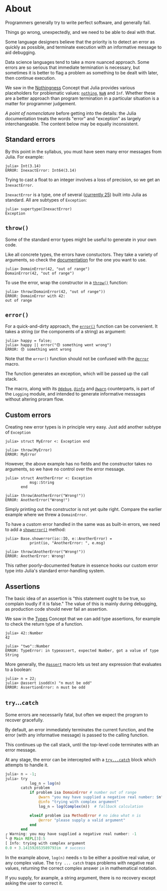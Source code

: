 # About

Programmers generally try to write perfect software, and generally fail.

Things go wrong, unexpectedly, and we need to be able to deal with that.

Some language designers believe that the priority is to detect an error as quickly as possible, and terminate execution with an informative message to aid debugging.

Data science languages tend to take a more nuanced approach.
Some errors are so serious that immediate termination is necessary, but sometimes it is better to flag a problem as something to be dealt with later, then continue execution.

We saw in the [Nothingness][nothingness] Concept that Julia provides various placeholders for problematic values: [`nothing`][nothing], [`NaN`][NaN] and `Inf`.
Whether these are a better approach than program termination in a particular situation is a matter for programmer judgement.

_A point of nomenclature_ before getting into the details: the Julia documentation treats the words "error" and "exception" as largely interchangeable.
The content below may be equally inconsistent.

## Standard errors

By this point in the syllabus, you must have seen many error messages from Julia.
For example:

```julia-repl
julia> Int(3.14)
ERROR: InexactError: Int64(3.14)
```

Trying to cast a float to an integer involves a loss of precision, so we get an `InexactError`.

`InexactError` is a type, one of several ([currently 25][errors]) built into Julia as standard.
All are subtypes of `Exception`:

```julia-repl
julia> supertype(InexactError)
Exception
```

## `throw()`

Some of the standard error types might be useful to generate in your own code.

Like all concrete types, the errors have constuctors.
They take a variety of arguments, so check the [documentation][errors] for the one you want to use.

```julia-repl
julia> DomainError(42, "out of range")
DomainError(42, "out of range")
```

To use the error, wrap the constructor in a [`throw()`][throw] function:

```julia-repl
julia> throw(DomainError(42, "out of range"))
ERROR: DomainError with 42:
out of range
```

## `error()`

For a quick-and-dirty approach, the [`error()`][error] function can be convenient.
It takes a string (or the components of a string) as argument:

```julia-repl
julia> happy = false;
julia> happy || error("😞 something went wrong")
ERROR: 😞 something went wrong
```

Note that the `error()` function should not be confused with the [`@error`][error_macro] macro.

The function generates an exception, which will be passed up the call stack.

The macro, along with its [`@debug`][debug_macro], [`@info`][info_macro] and [`@warn`][warn_macro] counterparts, is part of the `Logging` module, and intended to generate informative messages without altering proram flow.

## Custom errors

Creating new error types is in principle very easy.
Just add another subtype of `Exception`

```julia-repl
julia> struct MyError <: Exception end

julia> throw(MyError)
ERROR: MyError
```

However, the above example has no fields and the constructor takes no arguments, so we have no control over the error message.

```julia-repl
julia> struct AnotherError <: Exception
           msg::String
       end

julia> throw(AnotherError("Wrong!"))
ERROR: AnotherError("Wrong!")
```

Simply printing out the constructor is not yet quite right.
Compare the earlier example where we threw a `DomainError`.

To have a custom error handled in the same was as built-in errors, we need to add a [`showerror()`][showerror] method:

```julia-repl
julia> Base.showerror(io::IO, e::AnotherError) =
           print(io, "AnotherError: ", e.msg)

julia> throw(AnotherError("Wrong!"))
ERROR: AnotherError: Wrong!
```

This rather poorly-documented feature in essence hooks our custom error type into Julia's standard error-handling system.

## Assertions

The basic idea of an assertion is "this statement ought to be true, so complain loudly if it is false."
The value of this is mainly during debugging, as production code should never fail an assertion.

We saw in the [Types][types] Concept that we can add type assertions, for example to check the return type of a function.

```julia-repl
julia> 42::Number
42

julia> "two"::Number
ERROR: TypeError: in typeassert, expected Number, got a value of type String
```

More generally, the [`@assert`][assert] macro lets us test any expression that evaluates to a boolean:

```julia-repl
julia> n = 22;
julia> @assert isodd(n) "n must be odd"
ERROR: AssertionError: n must be odd
```

## `try`...`catch`

Some errors are necessarily fatal, but often we expect the program to recover gracefully.

By default, an error immediately terminates the current function, and the error (with any informative message) is passed to the calling function.

This continues up the call stack, until the top-level code terminates with an error message.

At any stage, the error can be intercepted with a [`try...catch`][try-catch] block which attempts to handle it.

```julia
julia> n = -1;
julia> try
           log_n = log(n)
       catch problem
           if problem isa DomainError # number out of range
               @warn "you may have supplied a negative real number: $n"
               @info "trying with complex argument"
               log_n = log(Complex(n))  # fallback calculation

           elseif problem isa MethodError # no idea what n is
               @error "please supply a valid argument"
           end
       end
┌ Warning: you may have supplied a negative real number: -1
└ @ Main REPL[3]:5
[ Info: trying with complex argument
0.0 + 3.141592653589793im  # success
```

In the example above, `log(n)` needs `n` to be either a positive real value, or any complex value.
The `try ... catch` traps problems with negative real values, returning the correct complex answer `iπ` in mathematical notation.

If you supply, for axample, a string argument, there is no recovery except asking the user to correct it.


[nothingness]: https://exercism.org/tracks/julia/concepts/nothingness
[nothing]: https://docs.julialang.org/en/v1/base/base/#Core.Nothing
[missing]: https://docs.julialang.org/en/v1/base/base/#Base.missing
[NaN]: https://en.wikipedia.org/wiki/NaN
[errors]: https://docs.julialang.org/en/v1/manual/control-flow/#Built-in-Exceptions
[assert]: https://docs.julialang.org/en/v1/base/base/#Base.@assert
[showerror]: https://docs.julialang.org/en/v1/base/io-network/#Base.showerror
[error_macro]: https://docs.julialang.org/en/v1/stdlib/Logging/#Logging.Error
[debug_macro]: https://docs.julialang.org/en/v1/stdlib/Logging/#Logging.Debug
[info_macro]: https://docs.julialang.org/en/v1/stdlib/Logging/#Logging.Info
[warn_macro]: https://docs.julialang.org/en/v1/stdlib/Logging/#Logging.Warn
[error]: https://docs.julialang.org/en/v1/manual/control-flow/#Errors 
[throw]: https://docs.julialang.org/en/v1/manual/control-flow/#The-%5Bthrow%5D(@ref)-function
[try-catch]: https://docs.julialang.org/en/v1/manual/control-flow/#The-try/catch-statement
[types]: https://exercism.org/tracks/julia/concepts/types
